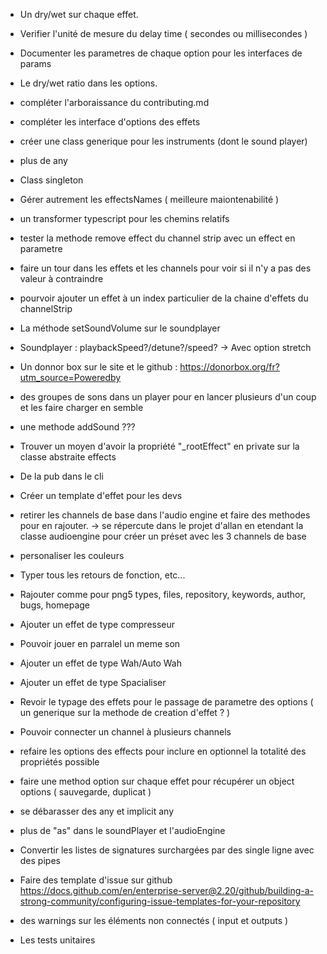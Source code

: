 - Un dry/wet sur chaque effet.
- Verifier l'unité de mesure du delay time ( secondes ou millisecondes )
- Documenter les parametres de chaque option pour les interfaces de params
- Le dry/wet ratio dans les options.
- compléter l'arboraissance du contributing.md
- compléter les interface d'options des effets
- créer une class generique pour les instruments (dont le sound player)
- plus de any
- Class singleton
- Gérer autrement les effectsNames ( meilleure maiontenabilité )
- un transformer typescript pour les chemins relatifs
- tester la methode remove effect du channel strip avec un effect en parametre
- faire un tour dans les effets et les channels pour voir si il n'y a pas des valeur à contraindre
- pourvoir ajouter un effet à un index particulier de la chaine d'effets du channelStrip
- La méthode setSoundVolume sur le soundplayer
- Soundplayer : playbackSpeed?/detune?/speed?
  -> Avec option stretch
- Un donnor box sur le site et le github : https://donorbox.org/fr?utm_source=Poweredby

- des groupes de sons dans un player pour en lancer plusieurs d'un coup et les faire charger en semble
- une methode addSound ???

- Trouver un moyen d'avoir la propriété "\_rootEffect" en private sur la classe abstraite effects

- De la pub dans le cli
- Créer un template d'effet pour les devs

- retirer les channels de base dans l'audio engine et faire des methodes pour en rajouter.
  -> se répercute dans le projet d'allan en etendant la classe audioengine pour créer un préset avec les 3 channels de base

- personaliser les couleurs

- Typer tous les retours de fonction, etc...
- Rajouter comme pour png5 types, files, repository, keywords, author, bugs, homepage

- Ajouter un effet de type compresseur
- Pouvoir jouer en parralel un meme son
- Ajouter un effet de type Wah/Auto Wah
- Ajouter un effet de type Spacialiser

- Revoir le typage des effets pour le passage de parametre des options ( un generique sur la methode de creation d'effet ? )

- Pouvoir connecter un channel à plusieurs channels

- refaire les options des effects pour inclure en optionnel la totalité des propriétés possible
- faire une method option sur chaque effet pour récupérer un object options ( sauvegarde, duplicat )

- se débarasser des any et implicit any
- plus de "as" dans le soundPlayer et l'audioEngine

- Convertir les listes de signatures surchargées par des single ligne avec des pipes

- Faire des template d'issue sur github
  https://docs.github.com/en/enterprise-server@2.20/github/building-a-strong-community/configuring-issue-templates-for-your-repository

- des warnings sur les éléments non connectés ( input et outputs )
- Les tests unitaires
